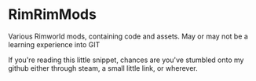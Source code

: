 # RimRimMods
Various Rimworld mods, containing code and assets. May or may not be a learning experience into GIT

If you're reading this little snippet, chances are you've stumbled onto my github either through steam, a small little link, or wherever.
